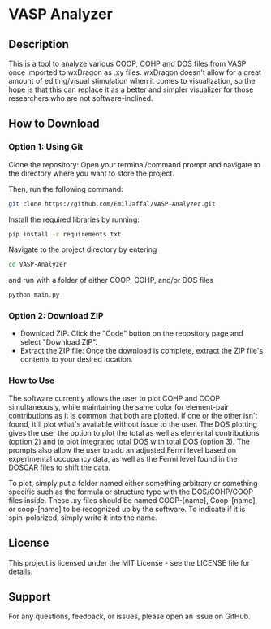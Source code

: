 # VASP Analyzer
 
## Description

This is a tool to analyze various COOP, COHP and DOS files from VASP once imported to wxDragon as .xy files. wxDragon doesn't allow for a great amount of editing/visual stimulation when it comes to visualization, so the hope is that this can replace it as a better and simpler visualizer for those researchers who are not software-inclined. 

## How to Download

### Option 1: Using Git
Clone the repository: Open your terminal/command prompt and navigate to the directory where you want to store the project. 

Then, run the following command:

```bash
git clone https://github.com/EmilJaffal/VASP-Analyzer.git
```

Install the required libraries by running:

```bash
pip install -r requirements.txt
```

Navigate to the project directory by entering

```bash
cd VASP-Analyzer
```

and run with a folder of either COOP, COHP, and/or DOS files

```bash
python main.py
```

### Option 2: Download ZIP
- Download ZIP: Click the "Code" button on the repository page and select "Download ZIP".
- Extract the ZIP file: Once the download is complete, extract the ZIP file's contents to your desired location.

### How to Use

The software currently allows the user to plot COHP and COOP simultaneously, while maintaining the same color for element-pair contributions as it is common that both are plotted. If one or the other isn't found, it'll plot what's available without issue to the user. The DOS plotting gives the user the option to plot the total as well as elemental contributions (option 2) and to plot integrated total DOS with total DOS (option 3). The prompts also allow the user to add an adjusted Fermi level based on experimental occupancy data, as well as the Fermi level found in the DOSCAR files to shift the data.

To plot, simply put a folder named either something arbitrary or something specific such as the formula or structure type with the DOS/COHP/COOP files inside. These .xy files should be named COOP-[name], Coop-[name], or coop-[name] to be recognized up by the software. To indicate if it is spin-polarized, simply write it into the name.

## License
This project is licensed under the MIT License - see the LICENSE file for details.

## Support
For any questions, feedback, or issues, please open an issue on GitHub.